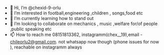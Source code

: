 - 👋 Hi, I’m @chexid-9-orlu
- 👀 I’m interested in football,engineering ,children ,  songs,food  etc
- 🌱 I’m currently learning how to stand out
- 💞️ I’m looking to collaborate on mechanics , music ,welfare for/of people ,public speaking  etc
- 📫 How to reach me 08151813362, instagramm(chex__19),email - chileorlu2@gmail.com. not whatsapp  now though (phone  issues for now ), reachable on instagramm  always 

<!---
chexid-9-orlu/chexid-9-orlu is a ✨ special ✨ repository because its `README.md` (this file) appears on your GitHub profile.
You can click the Preview link to take a look at your changes.
--->
